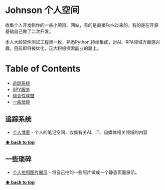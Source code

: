 # Johnson 个人空间

收集个人开发制作的一些小项目、网站，有的是直接Fork过来的，有的是在开源基础自己做了二次开发。

本人大龄软件测试工程师一枚，熟悉Python,持续集成，对AI、RPA领域方面感兴趣。目前即将被优化，正大积极探索副业的路上。

Table of Contents
=================

- [追踪系统](#追踪系统)
- [SPY服务](#SPY服务)
- [综合性联盟](#综合性联盟)
- [一些琐碎](#一些琐碎)



## 追踪系统
* [个人博客](https://szwnba.github.io/affweb/) - 个人的笔记空间，收集有关AI、IT、自媒体相关领域的内容


**[⬆ back to top](#table-of-contents)**

## 一些琐碎

  * [个人拍照图片展示](https://szwnba.github.io/space/) - 将自己拍的一些照片做成一个静态页面展示。

**[⬆ back to top](#table-of-contents)**
